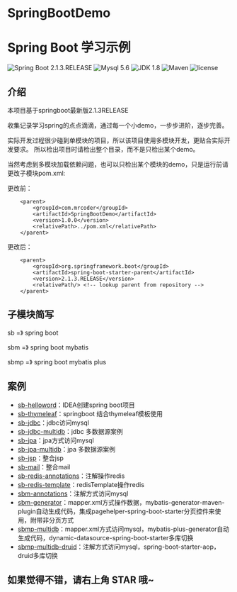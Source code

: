 # SpringBootDemo

    
Spring Boot 学习示例
=========================

![Spring Boot 2.1.3.RELEASE](https://img.shields.io/badge/Spring%20Boot-2.1.3.RELEASE-brightgreen.svg)
![Mysql 5.6](https://img.shields.io/badge/Mysql-5.6-blue.svg)
![JDK 1.8](https://img.shields.io/badge/JDK-1.8-brightgreen.svg)
![Maven](https://img.shields.io/badge/Maven-3.6.0-yellowgreen.svg)
![license](https://img.shields.io/badge/license-MPL--2.0-blue.svg)  


## 介绍   

本项目基于springboot最新版2.1.3RELEASE


收集记录学习spring的点点滴滴，通过每一个小demo，一步步进阶，逐步完善。

实际开发过程很少碰到单模块的项目，所以该项目使用多模块开发，更贴合实际开发要求。
所以检出项目时请检出整个目录，而不是只检出某个demo。

当然考虑到多模块加载依赖问题，也可以只检出某个模块的demo，只是运行前请更改子模块pom.xml:

更改前：
```
    <parent>
        <groupId>com.mrcoder</groupId>
        <artifactId>SpringBootDemo</artifactId>
        <version>1.0.0</version>
        <relativePath>../pom.xml</relativePath>
    </parent>
```

更改后：

```
    <parent>
        <groupId>org.springframework.boot</groupId>
        <artifactId>spring-boot-starter-parent</artifactId>
        <version>2.1.3.RELEASE</version>
        <relativePath/> <!-- lookup parent from repository -->
    </parent>
```
    
## 子模块简写

sb    =》 spring boot

sbm   =》 spring boot mybatis

sbmp  =》 spring boot mybatis plus


## 案例

- [sb-helloword](https://github.com/MrCoderStack/SpringBootDemo/tree/master/sb-helloword)：IDEA创建spring boot项目
- [sb-thymeleaf](https://github.com/MrCoderStack/SpringBootDemo/tree/master/sb-thymeleaf)：springboot 结合thymeleaf模板使用
- [sb-jdbc](https://github.com/MrCoderStack/SpringBootDemo/tree/master/sb-jdbc)：jdbc访问mysql
- [sb-jdbc-multidb](https://github.com/MrCoderStack/SpringBootDemo/tree/master/sb-jdbc-multidb)：jdbc 多数据源案例
- [sb-jpa](https://github.com/MrCoderStack/SpringBootDemo/tree/master/sb-jpa)：jpa方式访问mysql
- [sb-jpa-multidb](https://github.com/MrCoderStack/SpringBootDemo/tree/master/sb-jpa-multidb)：jpa 多数据源案例
- [sb-jsp](https://github.com/MrCoderStack/SpringBootDemo/tree/master/sb-jsp)：整合jsp
- [sb-mail](https://github.com/MrCoderStack/SpringBootDemo/tree/master/sb-mail)：整合mail
- [sb-redis-annotations](https://github.com/MrCoderStack/SpringBootDemo/tree/master/sb-redis-annotations)：注解操作redis
- [sb-redis-template](https://github.com/MrCoderStack/SpringBootDemo/tree/master/sb-redis-template)：redisTemplate操作redis
- [sbm-annotations](https://github.com/MrCoderStack/SpringBootDemo/tree/master/sbm-annotations)：注解方式访问mysql
- [sbm-generator](https://github.com/MrCoderStack/SpringBootDemo/tree/master/sbm-generator)：mapper.xml方式操作数据，mybatis-generator-maven-plugin自动生成代码，集成pagehelper-spring-boot-starter分页控件来使用，附带非分页方式
- [sbmp-multidb](https://github.com/MrCoderStack/SpringBootDemo/tree/master/sbmp-multidb)：mapper.xml方式访问mysql，mybatis-plus-generator自动生成代码，dynamic-datasource-spring-boot-starter多库切换
- [sbmp-multidb-druid](https://github.com/MrCoderStack/SpringBootDemo/tree/master/sbmp-multidb-druid)：注解方式访问mysql，spring-boot-starter-aop，druid多库切换




## 如果觉得不错，请右上角 STAR 哦~



